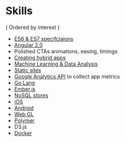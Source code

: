 # Skills
( Ordered by interest )

- [ES6 & ES7 specifciaions](es6-es7.md)
- [Angular 2.0](angular-2.md)
- Polished CTAs animations, easing, timings
- [Creating hybrid apps](http://ionicframework.com/)
- [Machine Learning & Data Analysis](machine-learning.md)
- [Static sites](static-sites.md)
- [Google Analytics API](https://developers.google.com/analytics/?hl=en) to collect app metrics
- [Go Lang](https://golang.org/)
- [Ember.js](http://emberjs.com/)
- [NoSQL stores](NoSQL)
- [iOS](https://www.codeschool.com/paths/ios)
- [Android](https://teamtreehouse.com/tracks/android-development)
- [Web GL](http://threejs.org/)
- [Polymer](https://www.polymer-project.org/1.0/)
- D3.js
- [Docker](https://docs.docker.com/introduction/understanding-docker/)
